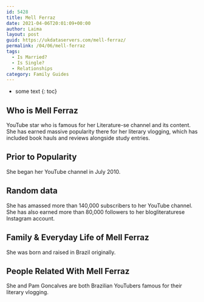 ```yaml
---
id: 5428
title: Mell Ferraz
date: 2021-04-06T20:01:09+00:00
author: Laima
layout: post
guid: https://ukdataservers.com/mell-ferraz/
permalink: /04/06/mell-ferraz
tags:
  - Is Married?
  - Is Single?
  - Relationships
category: Family Guides
---
```


* some text
{: toc}


## Who is Mell Ferraz
                  
                  
                  
YouTube star who is famous for her Literature-se channel and its content. She has earned massive popularity there for her literary vlogging, which has included book hauls and reviews alongside study entries. 
                  
              
            
              
            
                
                
                
## Prior to Popularity
                  
                  
                  
She began her YouTube channel in July 2010. 
                  
              
            
              
            
                
                
                
## Random data
                  
                  
                  
She has amassed more than 140,000 subscribers to her YouTube channel. She has also earned more than 80,000 followers to her blogliteraturese Instagram account. 
                  
              
            
              
            
                
                
                
## Family & Everyday Life of Mell Ferraz
                  
                  
                  
She was born and raised in Brazil originally. 
                  
              
            
              
            
                
                
                
## People Related With Mell Ferraz
                  
                  
                  
She and Pam Goncalves are both Brazilian YouTubers famous for their literary vlogging. 
                  
              
            
              
            
                
              
            
              
              
            
            
              
            
          
          
          